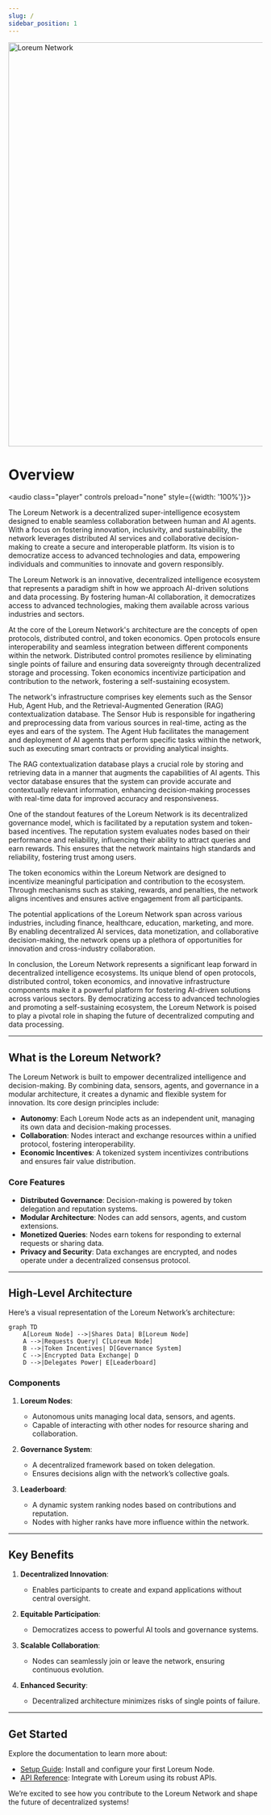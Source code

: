 ```yaml
---
slug: /
sidebar_position: 1
---
```


<div style={{textAlign: 'center', marginBottom: '2rem'}}>
  <img src="/img/logo-header.svg" alt="Loreum Network" width="800" />
</div>

# Overview

<audio class="player" controls preload="none" style={{width: '100%'}}>
    <source src="/audio/loreum-overview.mp3" type="audio/mp3" />
</audio>

The Loreum Network is a decentralized super-intelligence ecosystem designed to enable seamless collaboration between human and AI agents. With a focus on fostering innovation, inclusivity, and sustainability, the network leverages distributed AI services and collaborative decision-making to create a secure and interoperable platform. Its vision is to democratize access to advanced technologies and data, empowering individuals and communities to innovate and govern responsibly.

The Loreum Network is an innovative, decentralized intelligence ecosystem that represents a paradigm shift in how we approach
AI-driven solutions and data processing. By fostering human-AI collaboration, it democratizes access to advanced technologies,
making them available across various industries and sectors.

At the core of the Loreum Network's architecture are the concepts of open protocols, distributed control, and token economics.
Open protocols ensure interoperability and seamless integration between different components within the network. Distributed
control promotes resilience by eliminating single points of failure and ensuring data sovereignty through decentralized
storage and processing. Token economics incentivize participation and contribution to the network, fostering a self-sustaining
ecosystem.

The network's infrastructure comprises key elements such as the Sensor Hub, Agent Hub, and the Retrieval-Augmented Generation
(RAG) contextualization database. The Sensor Hub is responsible for ingathering and preprocessing data from various sources in
real-time, acting as the eyes and ears of the system. The Agent Hub facilitates the management and deployment of AI agents
that perform specific tasks within the network, such as executing smart contracts or providing analytical insights.

The RAG contextualization database plays a crucial role by storing and retrieving data in a manner that augments the
capabilities of AI agents. This vector database ensures that the system can provide accurate and contextually relevant
information, enhancing decision-making processes with real-time data for improved accuracy and responsiveness.

One of the standout features of the Loreum Network is its decentralized governance model, which is facilitated by a reputation
system and token-based incentives. The reputation system evaluates nodes based on their performance and reliability,
influencing their ability to attract queries and earn rewards. This ensures that the network maintains high standards and
reliability, fostering trust among users.

The token economics within the Loreum Network are designed to incentivize meaningful participation and contribution to the
ecosystem. Through mechanisms such as staking, rewards, and penalties, the network aligns incentives and ensures active
engagement from all participants.

The potential applications of the Loreum Network span across various industries, including finance, healthcare, education,
marketing, and more. By enabling decentralized AI services, data monetization, and collaborative decision-making, the network
opens up a plethora of opportunities for innovation and cross-industry collaboration.

In conclusion, the Loreum Network represents a significant leap forward in decentralized intelligence ecosystems. Its unique
blend of open protocols, distributed control, token economics, and innovative infrastructure components make it a powerful
platform for fostering AI-driven solutions across various sectors. By democratizing access to advanced technologies and
promoting a self-sustaining ecosystem, the Loreum Network is poised to play a pivotal role in shaping the future of
decentralized computing and data processing.

---

## What is the Loreum Network?

The Loreum Network is built to empower decentralized intelligence and decision-making. By combining data, sensors, agents, and governance in a modular architecture, it creates a dynamic and flexible system for innovation. Its core design principles include:

- **Autonomy**: Each Loreum Node acts as an independent unit, managing its own data and decision-making processes.
- **Collaboration**: Nodes interact and exchange resources within a unified protocol, fostering interoperability.
- **Economic Incentives**: A tokenized system incentivizes contributions and ensures fair value distribution.

### Core Features
- **Distributed Governance**: Decision-making is powered by token delegation and reputation systems.
- **Modular Architecture**: Nodes can add sensors, agents, and custom extensions.
- **Monetized Queries**: Nodes earn tokens for responding to external requests or sharing data.
- **Privacy and Security**: Data exchanges are encrypted, and nodes operate under a decentralized consensus protocol.

---

## High-Level Architecture

Here’s a visual representation of the Loreum Network’s architecture:

```mermaid
graph TD
    A[Loreum Node] -->|Shares Data| B[Loreum Node]
    A -->|Requests Query| C[Loreum Node]
    B -->|Token Incentives| D[Governance System]
    C -->|Encrypted Data Exchange| D
    D -->|Delegates Power| E[Leaderboard]
```

### Components
1. **Loreum Nodes**:
   - Autonomous units managing local data, sensors, and agents.
   - Capable of interacting with other nodes for resource sharing and collaboration.

2. **Governance System**:
   - A decentralized framework based on token delegation.
   - Ensures decisions align with the network’s collective goals.

3. **Leaderboard**:
   - A dynamic system ranking nodes based on contributions and reputation.
   - Nodes with higher ranks have more influence within the network.

---

## Key Benefits

1. **Decentralized Innovation**:
   - Enables participants to create and expand applications without central oversight.

2. **Equitable Participation**:
   - Democratizes access to powerful AI tools and governance systems.

3. **Scalable Collaboration**:
   - Nodes can seamlessly join or leave the network, ensuring continuous evolution.

4. **Enhanced Security**:
   - Decentralized architecture minimizes risks of single points of failure.

---

## Get Started

Explore the documentation to learn more about:
- [Setup Guide](guides/setup/local-installation.md): Install and configure your first Loreum Node.
- [API Reference](api/overview.md): Integrate with Loreum using its robust APIs.

We’re excited to see how you contribute to the Loreum Network and shape the future of decentralized systems!
